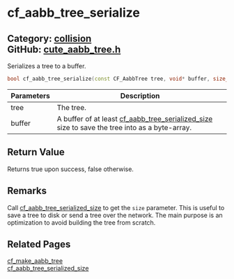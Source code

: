 # cf_aabb_tree_serialize

Category: [collision](https://github.com/RandyGaul/cute_framework/blob/master/docs/api_reference?id=collision)  
GitHub: [cute_aabb_tree.h](https://github.com/RandyGaul/cute_framework/blob/master/include/cute_aabb_tree.h)  
---

Serializes a tree to a buffer.

```cpp
bool cf_aabb_tree_serialize(const CF_AabbTree tree, void* buffer, size_t size);
```

Parameters | Description
--- | ---
tree | The tree.
buffer | A buffer of at least [cf_aabb_tree_serialized_size](https://github.com/RandyGaul/cute_framework/blob/master/docs/collision/cf_aabb_tree_serialized_size.md) size to save the tree into as a byte-array.

## Return Value

Returns true upon success, false otherwise.

## Remarks

Call [cf_aabb_tree_serialized_size](https://github.com/RandyGaul/cute_framework/blob/master/docs/collision/cf_aabb_tree_serialized_size.md) to get the `size` parameter. This is useful to save a tree to disk or send a tree over
the network. The main purpose is an optimization to avoid building the tree from scratch.

## Related Pages

[cf_make_aabb_tree](https://github.com/RandyGaul/cute_framework/blob/master/docs/collision/cf_make_aabb_tree.md)  
[cf_aabb_tree_serialized_size](https://github.com/RandyGaul/cute_framework/blob/master/docs/collision/cf_aabb_tree_serialized_size.md)  
